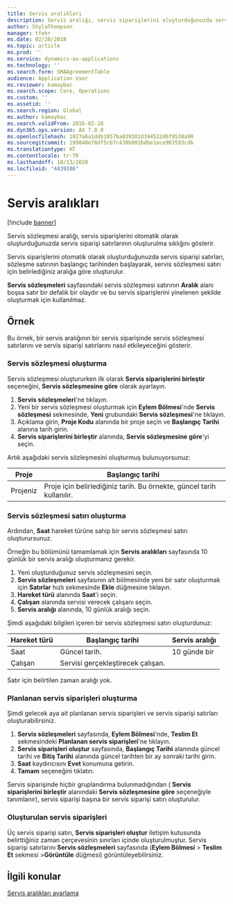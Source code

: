```yaml
---
title: Servis aralıkları
description: Servis aralığı, servis siparişlerini oluşturduğunuzda servis sözleşmesi satırları için servis siparişi satırlarının oluşturulma sıklığını gösterir.
author: ShylaThompson
manager: tfehr
ms.date: 02/20/2018
ms.topic: article
ms.prod: ''
ms.service: dynamics-ax-applications
ms.technology: ''
ms.search.form: SMAAgreementTable
audience: Application User
ms.reviewer: kamaybac
ms.search.scope: Core, Operations
ms.custom: ''
ms.assetid: ''
ms.search.region: Global
ms.author: kamaybac
ms.search.validFrom: 2016-02-28
ms.dyn365.ops.version: AX 7.0.0
ms.openlocfilehash: 1027a6a1ddb1057ba039382d394522d6f9538a90
ms.sourcegitcommit: 199848e78df5cb7c439b001bdbe1ece963593cdb
ms.translationtype: HT
ms.contentlocale: tr-TR
ms.lasthandoff: 10/13/2020
ms.locfileid: "4439386"
---
```

# <a name="service-intervals"></a>Servis aralıkları

[!include [banner](../includes/banner.md)]

Servis sözleşmesi aralığı, servis siparişlerini otomatik olarak oluşturduğunuzda servis siparişi satırlarının oluşturulma sıklığını gösterir.

Servis siparişlerini otomatik olarak oluşturduğunuzda servis siparişi satırları, sözleşme satırının başlangıç tarihinden başlayarak, servis sözleşmesi satırı için belirlediğiniz aralığa göre oluşturulur.

**Servis sözleşmeleri** sayfasındaki servis sözleşmesi satırının **Aralık** alanı boşsa satır bir defalık bir olaydır ve bu servis siparişlerini yinelenen şekilde oluşturmak için kullanılmaz.

## <a name="example"></a>Örnek

Bu örnek, bir servis aralığının bir servis siparişinde servis sözleşmesi satırlarını ve servis siparişi satırlarını nasıl etkileyeceğini gösterir.

### <a name="create-a-service-agreement"></a>Servis sözleşmesi oluşturma

Servis sözleşmesi oluştururken ilk olarak **Servis siparişlerini birleştir** seçeneğini, **Servis sözleşmesine göre** olarak ayarlayın.

1. **Servis sözleşmeleri**'ne tıklayın.
2. Yeni bir servis sözleşmesi oluşturmak için **Eylem Bölmesi**'nde **Servis sözleşmesi** sekmesinde, **Yeni** grubundaki **Servis sözleşmesi**'ne tıklayın.
3. Açıklama girin, **Proje Kodu** alanında bir proje seçin ve **Başlangıç Tarihi** alanına tarih girin.
4. **Servis siparişlerini birleştir** alanında, **Servis sözleşmesine göre**'yi seçin.

Artık aşağıdaki servis sözleşmesini oluşturmuş bulunuyorsunuz:

| Proje      | Başlangıç tarihi                                                                         |
|--------------|------------------------------------------------------------------------------------|
| Projeniz | Proje için belirlediğiniz tarih. Bu örnekte, güncel tarih kullanılır. |

### <a name="create-a-service-agreement-line"></a>Servis sözleşmesi satırı oluşturma

Ardından, **Saat** hareket türüne sahip bir servis sözleşmesi satırı oluşturursunuz.

Örneğin bu bölümünü tamamlamak için **Servis aralıkları** sayfasında 10 günlük bir servis aralığı oluşturmanız gerekir. 

1. Yeni oluşturduğunuz servis sözleşmesini seçin. 
2. **Servis sözleşmeleri** sayfasının alt bölmesinde yeni bir satır oluşturmak için **Satırlar** hızlı sekmesinde **Ekle** düğmesine tıklayın.
3. **Hareket türü** alanında **Saat**'i seçin.
4. **Çalışan** alanında servisi verecek çalışanı seçin.
5. **Servis aralığı** alanında, 10 günlük aralığı seçin.

Şimdi aşağıdaki bilgileri içeren bir servis sözleşmesi satırı oluşturdunuz:

| Hareket türü | Başlangıç tarihi                               | Servis aralığı |
|------------------|------------------------------------------|------------------|
| Saat             | Güncel tarih.                        | 10 günde bir    |
| Çalışan           | Servisi gerçekleştirecek çalışan. |                  |

Satır için belirtilen zaman aralığı yok. 

### <a name="create-planned-service-orders"></a>Planlanan servis siparişleri oluşturma

Şimdi gelecek aya ait planlanan servis siparişleri ve servis siparişi satırları oluşturabilirsiniz.

1. **Servis sözleşmeleri** sayfasında, **Eylem Bölmesi**'nde, **Teslim Et** sekmesindeki **Planlanan servis siparişleri**'ne tıklayın.
2. **Servis siparişleri oluştur** sayfasında, **Başlangıç Tarihi** alanında güncel tarihi ve **Bitiş Tarihi** alanında güncel tarihten bir ay sonraki tarihi girin.
3. **Saat** kaydırıcısını **Evet** konumuna getirin. 
4. **Tamam** seçeneğini tıklatın.

Servis siparişinde hiçbir gruplandırma bulunmadığından ( **Servis siparişlerini birleştir** alanındaki **Servis sözleşmesine göre** seçeneğiyle tanımlanır), servis siparişi başına bir servis siparişi satırı oluşturulur.

### <a name="service-orders-created"></a>Oluşturulan servis siparişleri

Üç servis siparişi satırı, **Servis siparişleri oluştur** iletişim kutusunda belirttiğiniz zaman çerçevesinin sınırları içinde oluşturulmuştur. Servis siparişi satırlarını **Servis sözleşmeleri** sayfasında (**Eylem Bölmesi** \> **Teslim Et** sekmesi \>**Görüntüle** düğmesi) görüntüleyebilirsiniz.

## <a name="related-topics"></a>İlgili konular

[Servis aralıkları ayarlama](set-up-service-intervals.md)  

